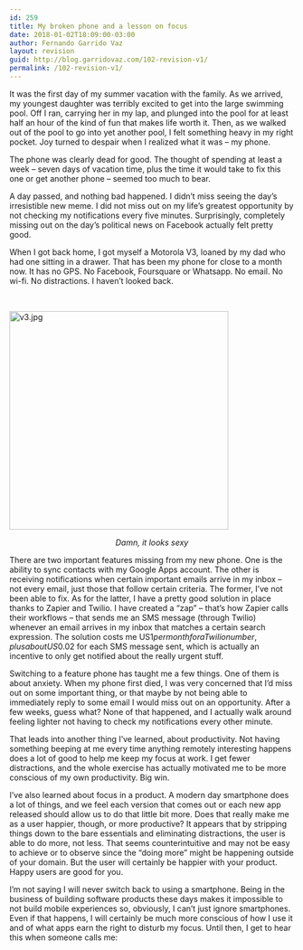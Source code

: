 ```yaml
---
id: 259
title: My broken phone and a lesson on focus
date: 2018-01-02T18:09:00-03:00
author: Fernando Garrido Vaz
layout: revision
guid: http://blog.garridovaz.com/102-revision-v1/
permalink: /102-revision-v1/
---
```

It was the first day of my summer vacation with the family. As we arrived, my youngest daughter was terribly excited to get into the large swimming pool. Off I ran, carrying her in my lap, and plunged into the pool for at least half an hour of the kind of fun that makes life worth it. Then, as we walked out of the pool to go into yet another pool, I felt something heavy in my right pocket. Joy turned to despair when I realized what it was &#8211; my phone.

The phone was clearly dead for good. The thought of spending at least a week &#8211; seven days of vacation time, plus the time it would take to fix this one or get another phone &#8211; seemed too much to bear.

A day passed, and nothing bad happened. I didn&#8217;t miss seeing the day&#8217;s irresistible new meme. I did not miss out on my life&#8217;s greatest opportunity by not checking my notifications every five minutes. Surprisingly, completely missing out on the day&#8217;s political news on Facebook actually felt pretty good.

When I got back home, I got myself a Motorola V3, loaned by my dad who had one sitting in a drawer. That has been my phone for close to a month now. It has no GPS. No Facebook, Foursquare or Whatsapp. No email. No wi-fi. No distractions. I haven&#8217;t looked back.

&nbsp;

<img class="  wp-image-257 aligncenter" src="https://i2.wp.com/blog.garridovaz.com/wp-content/uploads/2018/01/v3.jpg?resize=387%2C387" alt="v3.jpg" width="387" height="387" srcset="https://i2.wp.com/blog.garridovaz.com/wp-content/uploads/2018/01/v3.jpg?w=1000 1000w, https://i2.wp.com/blog.garridovaz.com/wp-content/uploads/2018/01/v3.jpg?resize=150%2C150 150w, https://i2.wp.com/blog.garridovaz.com/wp-content/uploads/2018/01/v3.jpg?resize=300%2C300 300w, https://i2.wp.com/blog.garridovaz.com/wp-content/uploads/2018/01/v3.jpg?resize=768%2C768 768w" sizes="(max-width: 387px) 100vw, 387px" data-recalc-dims="1" /> 

<p style="text-align: center;">
  <em>Damn, it looks sexy</em>
</p>

There are two important features missing from my new phone. One is the ability to sync contacts with my Google Apps account. The other is receiving notifications when certain important emails arrive in my inbox &#8211; not every email, just those that follow certain criteria. The former, I&#8217;ve not been able to fix. As for the latter, I have a pretty good solution in place thanks to Zapier and Twilio. I have created a &#8220;zap&#8221; &#8211; that&#8217;s how Zapier calls their workflows &#8211; that sends me an SMS message (through Twilio) whenever an email arrives in my inbox that matches a certain search expression. The solution costs me US$1 per month for a Twilio number, plus about US$0.02 for each SMS message sent, which is actually an incentive to only get notified about the really urgent stuff.

Switching to a feature phone has taught me a few things. One of them is about anxiety. When my phone first died, I was very concerned that I&#8217;d miss out on some important thing, or that maybe by not being able to immediately reply to some email I would miss out on an opportunity. After a few weeks, guess what? None of that happened, and I actually walk around feeling lighter not having to check my notifications every other minute.

That leads into another thing I&#8217;ve learned, about productivity. Not having something beeping at me every time anything remotely interesting happens does a lot of good to help me keep my focus at work. I get fewer distractions, and the whole exercise has actually motivated me to be more conscious of my own productivity. Big win.

I&#8217;ve also learned about focus in a product. A modern day smartphone does a lot of things, and we feel each version that comes out or each new app released should allow us to do that little bit more. Does that really make me as a user happier, though, or more productive? It appears that by stripping things down to the bare essentials and eliminating distractions, the user is able to do more, not less. That seems counterintuitive and may not be easy to achieve or to observe since the &#8220;doing more&#8221; might be happening outside of your domain. But the user will certainly be happier with your product. Happy users are good for you.

I&#8217;m not saying I will never switch back to using a smartphone. Being in the business of building software products these days makes it impossible to not build mobile experiences so, obviously, I can&#8217;t just ignore smartphones. Even if that happens, I will certainly be much more conscious of how I use it and of what apps earn the right to disturb my focus. Until then, I get to hear this when someone calls me:



&nbsp;